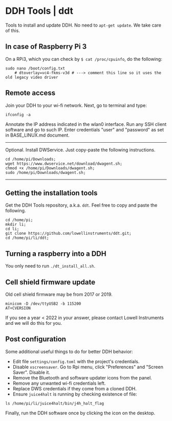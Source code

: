 # DDH Tools | ddt

Tools to install and update DDH. No need to ```apt-get update```. We take care of this.


## In case of Raspberry Pi 3

On a RPi3, which you can check by ```$ cat /proc/cpuinfo```, do the following:

```console
sudo nano /boot/config.txt
    # dtoverlay=vc4-fkms-v3d # ---> comment this line so it uses the old legacy video driver
```

## Remote access

Join your DDH to your wi-fi network. Next, go to terminal and type:

```console
ifconfig -a    
```

Annotate the IP address indicated in the wlan0 interface. 
Run any SSH client software and go to such IP. 
Enter credentials "user" and "password" as set in BASE_LINUX.md document.

---
Optional. Install DWService. Just copy-paste the following instructions.

```console
cd /home/pi/Downloads;
wget https://www.dwservice.net/download/dwagent.sh;
chmod +x /home/pi/Downloads/dwagent.sh;
sudo /home/pi/Downloads/dwagent.sh;
```
---


## Getting the installation tools

Get the DDH Tools repository, a.k.a. ``ddt``. Feel free to copy and paste the following.

```console
cd /home/pi;
mkdir li;
cd li;
git clone https://github.com/lowellinstruments/ddt.git;
cd /home/pi/li/ddt;
```

## Turning a raspberry into a DDH

You only need to run ``./dt_install_all.sh``. 


## Cell shield firmware update

Old cell shield firmware may be from 2017 or 2019.

```console
minicom -D /dev/ttyUSB2 -b 115200
AT+CVERSION
```

If you see a year < 2022 in your answer, please contact Lowell Instruments and we will do this for you.


## Post configuration

Some additional useful things to do for better DDH behavior:

- Edit file ```settings/config.toml``` with the project's credentials.
- Disable ``xscreensaver``. Go to Rpi menu, click "Preferences" and "Screen Saver". Disable it.
- Remove the Bluetooth and software updater icons from the panel.
- Remove any unwanted wi-fi credentials left.
- Replace DWS credentials if they come from a cloned DDH.
- Ensure ``juice4halt`` is running by checking existence of file:

``` console
ls /home/pi/li/juice4halt/bin/j4h_halt_flag
```
  
Finally, run the DDH software once by clicking the icon on the desktop.
